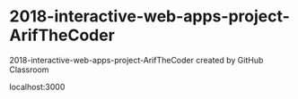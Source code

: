 # 2018-interactive-web-apps-project-ArifTheCoder
2018-interactive-web-apps-project-ArifTheCoder created by GitHub Classroom

localhost:3000
